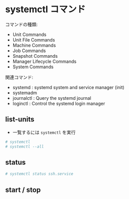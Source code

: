 # systemctl コマンド

コマンドの種類:

- Unit Commands
- Unit File Commands
- Machine Commands
- Job Commands
- Snapshot Commands
- Manager Lifecycle Commands
- System Commands

 関連コマンド:

- systemd : systemd system and service manager (init)
- systemadm
- journalctl : Query the systemd journal
- loginctl : Control the systemd login manager

## list-units

- 一覧するには `systemctl` を実行

~~~bash
# systemctl
# systemctl --all
~~~

## status

~~~bash
# systemctl status ssh.service
~~~

## start / stop
